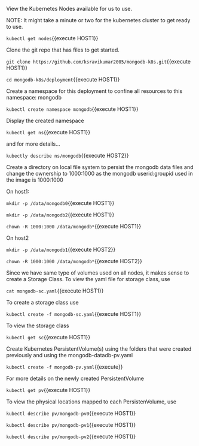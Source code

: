 
View the Kubernetes Nodes available for us to use.

NOTE: It might take a minute or two for the kubernetes cluster to get ready to use. 

`kubectl get nodes`{{execute HOST1}}

Clone the git repo that has files to get started.

`git clone https://github.com/ksravikumar2005/mongodb-k8s.git`{{execute HOST1}}

`cd mongodb-k8s/deployment`{{execute HOST1}}

Create a namespace for this deployment to confine all resources to this namespace: mongodb

`kubectl create namespace mongodb`{{execute HOST1}}

Display the created namespace

`kubectl get ns`{{execute HOST1}}

and for more details...

`kubectly describe ns/mongodb`{{execute HOST2}}

Create a directory on local file system to persist the mongodb data files and change the ownership to 1000:1000 as the mongodb userid:groupid used in the image is 1000:1000

On host1:

`mkdir -p /data/mongodb0`{{execute HOST1}}

`mkdir -p /data/mongodb2`{{execute HOST1}}

`chown -R 1000:1000 /data/mongodb*`{{execute HOST1}}

On host2

`mkdir -p /data/mongodb1`{{execute HOST2}}

`chown -R 1000:1000 /data/mongodb*`{{execute HOST2}}

Since we have same type of volumes used on all nodes, it makes sense to create a Storage Class. To view the yaml file for storage class, use

`cat mongodb-sc.yaml`{{execute HOST1}}

To create a storage class use

`kubectl create -f mongodb-sc.yaml`{{execute HOST1}}

To view the storage class 

`kubectl get sc`{{execute HOST1}}

Create Kubernetes PersistentVolume(s) using the folders that were created previously and using the mongodb-datadb-pv.yaml

`kubectl create -f mongodb-pv.yaml`{{execute}}

For more details on the newly created PersistentVolume

`kubectl get pv`{{execute HOST1}}

To view the physical locations mapped to each PersistenVolume, use

`kubectl describe pv/mongodb-pv0`{{execute HOST1}}

`kubectl describe pv/mongodb-pv1`{{execute HOST1}}

`kubectl describe pv/mongodb-pv2`{{execute HOST1}}
